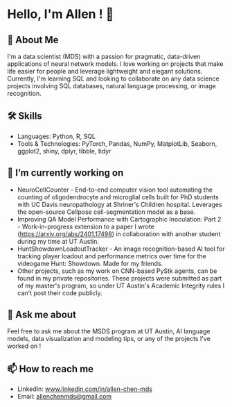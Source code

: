 # Hello, I'm Allen ! 👋

## 🚀 About Me
I'm a data scientist (MDS) with a passion for pragmatic, data-driven applications of neural network models. I love working on projects that make life easier for people and leverage lightweight and elegant solutions. Currently, I'm learning SQL and looking to collaborate on any data science projects involving SQL databases, natural language processing, or image recognition. 

## 🛠 Skills
- Languages: Python, R, SQL
- Tools & Technologies: PyTorch, Pandas, NumPy, MatplotLib, Seaborn, ggplot2, shiny, dplyr, tibble, tidyr

## 🔭 I’m currently working on
- NeuroCellCounter - End-to-end computer vision tool automating the counting of oligodendrocyte and microglial cells built for PhD students with UC Davis neuropathology at Shriner's Children hospital. Leverages the open-source Cellpose cell-segmentation model as a base.
- Improving QA Model Performance with Cartographic Inoculation: Part 2 - Work-in-progress extension to a paper I wrote (https://arxiv.org/abs/2401.17498) in collaboration with another student during my time at UT Austin.
- HuntShowdownLoadoutTracker - An image recognition-based AI tool for tracking player loadout and performance metrics over time for the videogame Hunt: Showdown. Made for my friends.
- Other projects, such as my work on CNN-based PyStk agents, can be found in my private repositories. These projects were submitted as part of my master's program, so under UT Austin's Academic Integrity rules I can't post their code publicly. 

## 💬 Ask me about
Feel free to ask me about the MSDS program at UT Austin, AI language models, data visualization and modeling tips, or any of the projects I've worked on !

## 📫 How to reach me
- LinkedIn: www.linkedin.com/in/allen-chen-mds
- Email: allenchenmds@gmail.com

<!---
aachen2c/aachen2c is a ✨ special ✨ repository because its `README.md` (this file) appears on your GitHub profile.
You can click the Preview link to take a look at your changes.
--->
